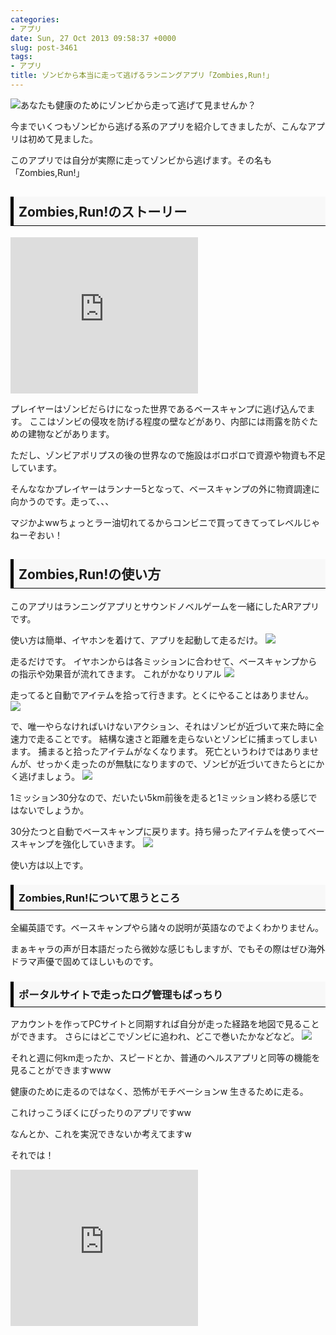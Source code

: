 ```yaml
---
categories:
- アプリ
date: Sun, 27 Oct 2013 09:58:37 +0000
slug: post-3461
tags:
- アプリ
title: ゾンビから本当に走って逃げるランニングアプリ「Zombies,Run!」
---
```


![](images/56302b1d9cef87422a985e8e9b1523c2.png)あなたも健康のためにゾンビから走って逃げて見ませんか？<!--more-->
&nbsp;
&nbsp;

今までいくつもゾンビから逃げる系のアプリを紹介してきましたが、こんなアプリは初めて見ました。

このアプリでは自分が実際に走ってゾンビから逃げます。その名も「Zombies,Run!」

<h2><div style="padding: 8px 8px; border-color: #000000; border-width: 0 0 1px 5px; border-style: solid; background: #F8F8F8;"><b>Zombies,Run!のストーリー</b></div></h2>

<iframe src="https://banners.itunes.apple.com/banner.html?partnerId=&aId=11ld5P&id=503519713&c=jp&l=ja-JP&bt=catalog&t=catalog_white&w=300&h=250" frameborder=0 style="overflow-x:hidden;overflow-y:hidden;width:300px;height:250px;border:0px"></iframe>

プレイヤーはゾンビだらけになった世界であるベースキャンプに逃げ込んでます。
ここはゾンビの侵攻を防げる程度の壁などがあり、内部には雨露を防ぐための建物などがあります。

ただし、ゾンビアポリプスの後の世界なので施設はボロボロで資源や物資も不足しています。

そんななかプレイヤーはランナー5となって、ベースキャンプの外に物資調達に向かうのです。走って、、、

マジかよwwちょっとラー油切れてるからコンビニで買ってきてってレベルじゃねーぞおい！

<h2><div style="padding: 8px 8px; border-color: #000000; border-width: 0 0 1px 5px; border-style: solid; background: #F8F8F8;"><b>Zombies,Run!の使い方</b></div></h2>

このアプリはランニングアプリとサウンドノベルゲームを一緒にしたARアプリです。

使い方は簡単、イヤホンを着けて、アプリを起動して走るだけ。
<a href="images/IMG_7651.png">![](images/IMG_7651.png)</a>

走るだけです。
イヤホンからは各ミッションに合わせて、ベースキャンプからの指示や効果音が流れてきます。
これがかなりリアル
<a href="images/IMG_7654.png">![](images/IMG_7654.png)</a>

走ってると自動でアイテムを拾って行きます。とくにやることはありません。
<a href="images/IMG_7655.png">![](images/IMG_7655.png)</a>

で、唯一やらなければいけないアクション、それはゾンビが近づいて来た時に全速力で走ることです。
結構な速さと距離を走らないとゾンビに捕まってしまいます。
捕まると拾ったアイテムがなくなります。
死亡というわけではありませんが、せっかく走ったのが無駄になりますので、ゾンビが近づいてきたらとにかく逃げましょう。
<a href="images/IMG_7650.png">![](images/IMG_7650.png)</a>

1ミッション30分なので、だいたい5km前後を走ると1ミッション終わる感じではないでしょうか。

30分たつと自動でベースキャンプに戻ります。持ち帰ったアイテムを使ってベースキャンプを強化していきます。
<a href="images/0ae1a4b087b4a2f1025e6f09e138dc6d.png">![](images/0ae1a4b087b4a2f1025e6f09e138dc6d.png)</a>


使い方は以上です。


<h3><div style="padding: 8px 8px; border-color: #000000; border-width: 0 0 1px 5px; border-style: solid; background: #F8F8F8;"><b>Zombies,Run!について思うところ</b></div></h3>

全編英語です。ベースキャンプやら諸々の説明が英語なのでよくわかりません。

まぁキャラの声が日本語だったら微妙な感じもしますが、でもその際はぜひ海外ドラマ声優で固めてほしいものです。


<h3><div style="padding: 8px 8px; border-color: #000000; border-width: 0 0 1px 5px; border-style: solid; background: #F8F8F8;"><b>ポータルサイトで走ったログ管理もばっちり</b></div></h3>

アカウントを作ってPCサイトと同期すれば自分が走った経路を地図で見ることができます。
さらにはどこでゾンビに追われ、どこで巻いたかなどなど。
<a href="images/8b955de0d1c4f81ffc0df411fb9446d9.jpg">![](images/8b955de0d1c4f81ffc0df411fb9446d9.jpg)</a>


それと週に何km走ったか、スピードとか、普通のヘルスアプリと同等の機能を見ることができますwww

健康のために走るのではなく、恐怖がモチベーションw
生きるために走る。

これけっこうぼくにぴったりのアプリですww

なんとか、これを実況できないか考えてますw

それでは！

<iframe src="https://banners.itunes.apple.com/banner.html?partnerId=&aId=11ld5P&id=503519713&c=jp&l=ja-JP&bt=catalog&t=catalog_white&w=300&h=250" frameborder=0 style="overflow-x:hidden;overflow-y:hidden;width:300px;height:250px;border:0px"></iframe>